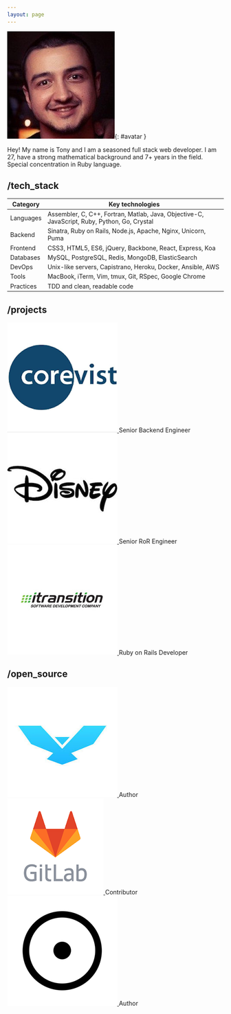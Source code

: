 ```yaml
---
layout: page
---
```


![avatar](/assets/images/ava_crop.jpeg){: #avatar }

Hey! My name is Tony and I am a seasoned full stack web developer.
I am 27, have a strong mathematical background and 7+ years in the field.
Special concentration in Ruby language.

## /tech\_stack

| Category   | Key technologies |
|------------|------------------|
| Languages  | Assembler, C, C++, Fortran, Matlab, Java, Objective-C, JavaScript, Ruby, Python, Go, Crystal |
| Backend    | Sinatra, Ruby on Rails, Node.js, Apache, Nginx, Unicorn, Puma |
| Frontend   | CSS3, HTML5, ES6, jQuery, Backbone, React, Express, Koa |
| Databases  | MySQL, PostgreSQL, Redis, MongoDB, ElasticSearch |
| DevOps     | Unix-like servers, Capistrano, Heroku, Docker, Ansible, AWS |
| Tools      | MacBook, iTerm, Vim, tmux, Git, RSpec, Google Chrome |
| Practices  | TDD and clean, readable code |

## /projects

<div class="projects">
  <div class="project">
    <a target="_blank" href="https://www.corevist.com/">
      <img alt="Corevist" src="/assets/images/projects/logo_corevist">
    </a>
    <span class="position">Senior Backend Engineer</span>
  </div>
  <div class="project">
    <a target="_blank" href="http://www.disneyinternational.com/">
      <img alt="Disney" src="/assets/images/projects/logo_disney">
    </a>
    <span class="position">Senior RoR Engineer</span>
  </div>
  <div class="project">
    <a target="_blank" href="https://www.itransition.com/">
      <img alt="Itransition" src="/assets/images/projects/logo_itransition">
    </a>
    <span class="position">Ruby on Rails Developer</span>
  </div>
</div>

## /open\_source

<div class="projects">
  <div class="project">
    <a target="_blank" href="https://rubygems.org/gems/coin_falcon">
      <img alt="CoinFalcon" src="/assets/images/projects/logo_coinfalcon">
    </a>
    <span class="position">Author</span>
  </div>
  <div class="project">
    <a target="_blank" href="https://gitlab.com/">
      <img alt="GitLab" src="/assets/images/projects/logo_gitlab">
    </a>
    <span class="position">Contributor</span>
  </div>
  <div class="project">
    <a target="_blank" href="https://github.com/thetonyrom/livermore">
      <img alt="Livermore" src="/assets/images/projects/logo_livermore">
    </a>
    <span class="position">Author</span>
  </div>
</div>

